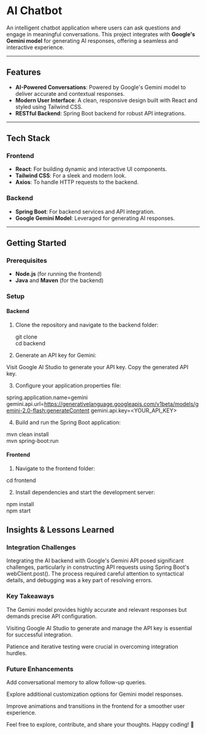 # AI Chatbot

An intelligent chatbot application where users can ask questions and engage in meaningful conversations. This project integrates with **Google's Gemini model** for generating AI responses, offering a seamless and interactive experience.

---

## Features
- **AI-Powered Conversations**: Powered by Google's Gemini model to deliver accurate and contextual responses.  
- **Modern User Interface**: A clean, responsive design built with React and styled using Tailwind CSS.  
- **RESTful Backend**: Spring Boot backend for robust API integrations.  

---

## Tech Stack  

### Frontend  
- **React**: For building dynamic and interactive UI components.  
- **Tailwind CSS**: For a sleek and modern look.  
- **Axios**: To handle HTTP requests to the backend.  

### Backend  
- **Spring Boot**: For backend services and API integration.  
- **Google Gemini Model**: Leveraged for generating AI responses.  

---

## Getting Started  

### Prerequisites  
- **Node.js** (for running the frontend)  
- **Java** and **Maven** (for the backend)  

### Setup  

#### Backend  

1. Clone the repository and navigate to the backend folder:
   
   git clone <repository-url>  
   cd backend


2. Generate an API key for Gemini:

  Visit Google AI Studio to generate your API key.
  Copy the generated API key.


3. Configure your application.properties file:
   
  spring.application.name=gemini  
  gemini.api.url=https://generativelanguage.googleapis.com/v1beta/models/gemini-2.0-flash:generateContent
  gemini.api.key=<YOUR_API_KEY>  


4. Build and run the Spring Boot application:


mvn clean install  
mvn spring-boot:run  





#### Frontend

1. Navigate to the frontend folder:

  cd frontend  


2. Install dependencies and start the development server:

  npm install  
  npm start  


## Insights & Lessons Learned
### Integration Challenges

Integrating the AI backend with Google's Gemini API posed significant challenges, particularly in constructing API requests using Spring Boot's webClient.post(). The process required careful attention to syntactical details, and debugging was a key part of resolving errors.

### Key Takeaways
The Gemini model provides highly accurate and relevant responses but demands precise API configuration.

Visiting Google AI Studio to generate and manage the API key is essential for successful integration.

Patience and iterative testing were crucial in overcoming integration hurdles.

### Future Enhancements

Add conversational memory to allow follow-up queries.

Explore additional customization options for Gemini model responses.

Improve animations and transitions in the frontend for a smoother user experience.

Feel free to explore, contribute, and share your thoughts. Happy coding! 🚀
